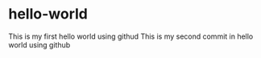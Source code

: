 # hello-world
This is my first hello world using githud
This is my second commit in hello world using github
